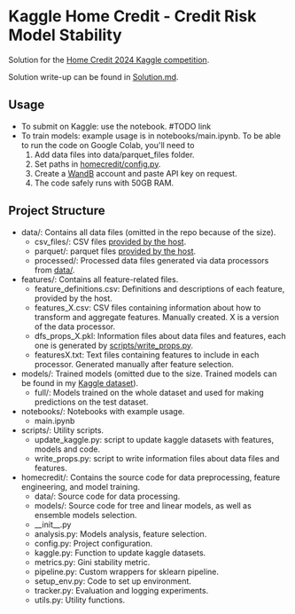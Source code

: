 # Kaggle Home Credit - Credit Risk Model Stability

Solution for the [Home Credit 2024 Kaggle competition](https://www.kaggle.com/competitions/home-credit-credit-risk-model-stability).

Solution write-up can be found in [Solution.md](https://github.com/evgeniavolkova/kagglehomecredit2024/blob/master/Solution.md).

## Usage
- To submit on Kaggle: use the notebook. #TODO link
- To train models: example usage is in notebooks/main.ipynb. To be able to run the code on Google Colab, you'll need to
    1. Add data files into data/parquet_files folder.
    2. Set paths in [homecredit/config.py](https://github.com/evgeniavolkova/kagglehomecredit2024/blob/master/homecredit/config.py).
    3. Create a [WandB](https://wandb.ai/home) account and paste API key on request.
    4. The code safely runs with 50GB RAM.

## Project Structure

- data/: Contains all data files (omitted in the repo because of the size).
    - csv_files/: CSV files [provided by the host](https://www.kaggle.com/competitions/home-credit-credit-risk-model-stability/data).
    - parquet/: parquet files [provided by the host](https://www.kaggle.com/competitions/home-credit-credit-risk-model-stability/data).
    - processed/: Processed data files generated via data processors from [data/](https://github.com/evgeniavolkova/kagglehomecredit2024/tree/master/data).
- features/: Contains all feature-related files.
    - feature_definitions.csv: Definitions and descriptions of each feature, provided by the host.
    - features_X.csv: CSV files containing information about how to transform and aggregate features. Manually created. X is a version of the data processor.
    - dfs_props_X.pkl: Information files about data files and features, each one is generated by [scripts/write_props.py](https://github.com/evgeniavolkova/kagglehomecredit2024/blob/master/scripts/write_props.py).
    - featuresX.txt: Text files containing features to include in each processor. Generated manually after feature selection.
- models/: Trained models (omitted due to the size. Trained models can be found in my [Kaggle dataset](https://www.kaggle.com/datasets/eivolkova/homecredit-models)).
    - full/: Models trained on the whole dataset and used for making predictions on the test dataset.
- notebooks/: Notebooks with example usage.
    - main.ipynb
- scripts/: Utility scripts.
    - update_kaggle.py: script to update kaggle datasets with features, models and code.
    - write_props.py: script to write information files about data files and features.
- homecredit/: Contains the source code for data preprocessing, feature engineering, and model training.
    - data/: Source code for data processing.
    - models/: Source code for tree and linear models, as well as ensemble models selection.
    - \_\_init__.py
    - analysis.py: Models analysis, feature selection.
    - config.py: Project configuration.
    - kaggle.py: Function to update kaggle datasets.
    - metrics.py: Gini stability metric.
    - pipeline.py: Custom wrappers for sklearn pipeline.
    - setup_env.py: Code to set up environment.
    - tracker.py: Evaluation and logging experiments.
    - utils.py: Utility functions.